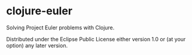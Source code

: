 # clojure-euler

Solving Project Euler problems with Clojure.

Distributed under the Eclipse Public License either version 1.0 or (at
your option) any later version.
